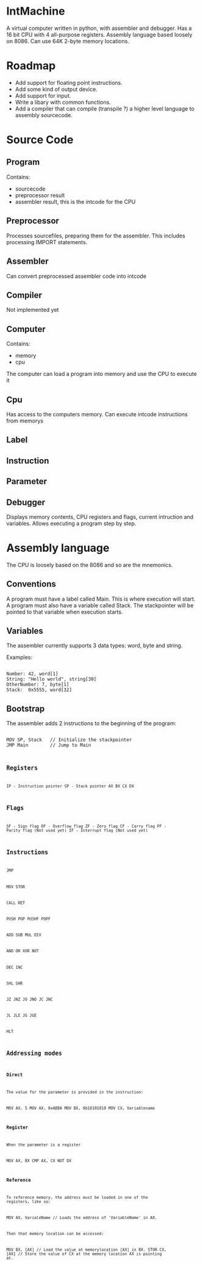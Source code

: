 # IntMachine

A virtual computer written in python, with assembler and debugger.
Has a 16 bit CPU with 4 all-purpose registers.
Assembly language based loosely on 8086.
Can use 64K 2-byte memory locations. 

# Roadmap

- Add support for floating point instructions.
- Add some kind of output device.
- Add support for input.
- Write a libary with common functions.
- Add a compiler that can compile (transpile ?) a higher level language to assembly sourcecode.

# Source Code

## Program

Contains:
- sourcecode
- preprocessor result
- assembler result, this is the intcode for the CPU

## Preprocessor

Processes sourcefiles, preparing them for the assembler. This includes processing IMPORT statements.

## Assembler

Can convert preprocessed assembler code into intcode

## Compiler

Not implemented yet

## Computer

Contains:
- memory
- cpu

The computer can load a program into memory and use the CPU to execute it

## Cpu

Has access to the computers memory.
Can execute intcode instructions from memorys

## Label

## Instruction

## Parameter

## Debugger

Displays memory contents, CPU registers and flags, current intruction and variables. 
Allows executing a program step by step.

# Assembly language

The CPU is loosely based on the 8086 and so are the mnemonics.

## Conventions

A program must have a label called Main. This is where execution will start.
A program must also have a variable called Stack. The stackpointer will be pointed to that variable when execution starts.

## Variables

The assembler currently supports 3 data types: word, byte and string.

Examples:

<code>
Number: 42, word[1]
String: "Hello world", string[30]
OtherNumber: 7, byte[1]
Stack:  0x5555, word[32]
</code>

## Bootstrap

The assembler adds 2 instructions to the beginning of the program:

<code>
MOV SP, Stack   // Initialize the stackpointer
JMP Main        // Jump to Main
<code>

## Registers

IP - Instruction pointer
SP - Stack pointer
AX
BX
CX
DX

## Flags

SF - Sign flag
OF - Overflow flag
ZF - Zero flag
CF - Carry flag
PF - Parity flag (Not used yet)
IF - Interrupt flag (Not used yet)

## Instructions

JMP

MOV
STOR

CALL
RET

PUSH
POP
PUSHF
POPF

ADD
SUB
MUL
DIV

AND
OR
XOR
NOT

DEC
INC

SHL
SHR

JZ
JNZ
JO
JNO
JC
JNC

JL
JLE
JG
JGE

HLT

## Addressing modes

### Direct 

The value for the parameter is provided in the instruction:

MOV AX, 5
MOV AX, 0xABBA
MOV BX, 0b10101010
MOV CX, Variablename

### Register

When the parameter is a register

MOV AX, BX
CMP AX, CX
NOT DX

### Reference

To reference memory, the address must be loaded in one of the registers, like so:

MOV AX, VarialeName       // Loads the address of 'VariableName' in AX.

Then that memory location can be accessed:

MOV BX, [AX]              // Load the value at memorylocation [AX] in BX.
STOR CX, [AX]             // Store the value of CX at the memory location AX is pointing at.

